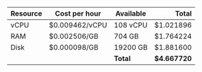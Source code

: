 | Resource | Cost per hour | Available | Total |
| --- | --- | --- | ---: |
| vCPU | $0.009462/vCPU | 108 vCPU | $1.021896 |
| RAM | $0.002506/GB | 704 GB | $1.764224 |
| Disk | $0.000098/GB | 19200 GB | $1.881600 |
| | | **Total** | **$4.667720** |